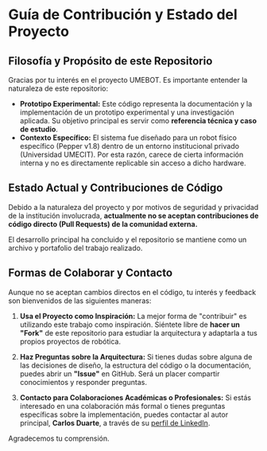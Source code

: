 # Guía de Contribución y Estado del Proyecto

## Filosofía y Propósito de este Repositorio

Gracias por tu interés en el proyecto UMEBOT. Es importante entender la naturaleza de este repositorio:

* **Prototipo Experimental:** Este código representa la documentación y la implementación de un prototipo experimental y una investigación aplicada. Su objetivo principal es servir como **referencia técnica y caso de estudio**.
* **Contexto Específico:** El sistema fue diseñado para un robot físico específico (Pepper v1.8) dentro de un entorno institucional privado (Universidad UMECIT). Por esta razón, carece de cierta información interna y no es directamente replicable sin acceso a dicho hardware.

## Estado Actual y Contribuciones de Código

Debido a la naturaleza del proyecto y por motivos de seguridad y privacidad de la institución involucrada, **actualmente no se aceptan contribuciones de código directo (Pull Requests) de la comunidad externa.**

El desarrollo principal ha concluido y el repositorio se mantiene como un archivo y portafolio del trabajo realizado.

## Formas de Colaborar y Contacto

Aunque no se aceptan cambios directos en el código, tu interés y feedback son bienvenidos de las siguientes maneras:

1.  **Usa el Proyecto como Inspiración:** La mejor forma de "contribuir" es utilizando este trabajo como inspiración. Siéntete libre de **hacer un "Fork"** de este repositorio para estudiar la arquitectura y adaptarla a tus propios proyectos de robótica.

2.  **Haz Preguntas sobre la Arquitectura:** Si tienes dudas sobre alguna de las decisiones de diseño, la estructura del código o la documentación, puedes abrir un **"Issue"** en GitHub. Será un placer compartir conocimientos y responder preguntas.

3.  **Contacto para Colaboraciones Académicas o Profesionales:** Si estás interesado en una colaboración más formal o tienes preguntas específicas sobre la implementación, puedes contactar al autor principal, **Carlos Duarte**, a través de su [perfil de LinkedIn](https://www.linkedin.com/in/carlos-duarte-6b8464346/).

Agradecemos tu comprensión.
